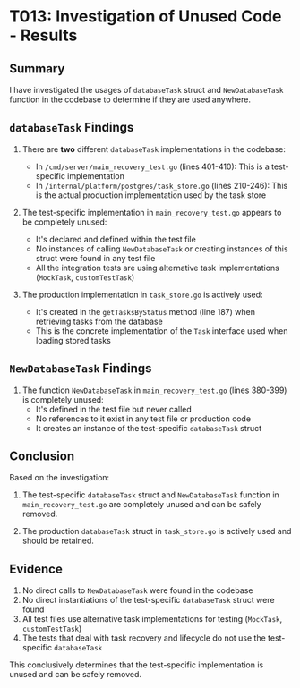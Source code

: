 # T013: Investigation of Unused Code - Results

## Summary
I have investigated the usages of `databaseTask` struct and `NewDatabaseTask` function in the codebase to determine if they are used anywhere.

## `databaseTask` Findings

1. There are **two** different `databaseTask` implementations in the codebase:
   - In `/cmd/server/main_recovery_test.go` (lines 401-410): This is a test-specific implementation
   - In `/internal/platform/postgres/task_store.go` (lines 210-246): This is the actual production implementation used by the task store

2. The test-specific implementation in `main_recovery_test.go` appears to be completely unused:
   - It's declared and defined within the test file
   - No instances of calling `NewDatabaseTask` or creating instances of this struct were found in any test file
   - All the integration tests are using alternative task implementations (`MockTask`, `customTestTask`)

3. The production implementation in `task_store.go` is actively used:
   - It's created in the `getTasksByStatus` method (line 187) when retrieving tasks from the database
   - This is the concrete implementation of the `Task` interface used when loading stored tasks

## `NewDatabaseTask` Findings

1. The function `NewDatabaseTask` in `main_recovery_test.go` (lines 380-399) is completely unused:
   - It's defined in the test file but never called
   - No references to it exist in any test file or production code
   - It creates an instance of the test-specific `databaseTask` struct

## Conclusion

Based on the investigation:

1. The test-specific `databaseTask` struct and `NewDatabaseTask` function in `main_recovery_test.go` are completely unused and can be safely removed.

2. The production `databaseTask` struct in `task_store.go` is actively used and should be retained.

## Evidence

1. No direct calls to `NewDatabaseTask` were found in the codebase
2. No direct instantiations of the test-specific `databaseTask` struct were found
3. All test files use alternative task implementations for testing (`MockTask`, `customTestTask`)
4. The tests that deal with task recovery and lifecycle do not use the test-specific `databaseTask`

This conclusively determines that the test-specific implementation is unused and can be safely removed.
